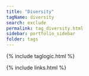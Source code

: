 ```yaml
---
title: "Diversity"
tagName: diversity
search: exclude
permalink: tag_diversity.html
sidebar: portfolio_sidebar
folder: tags
---
```

{% include taglogic.html %}

{% include links.html %}
